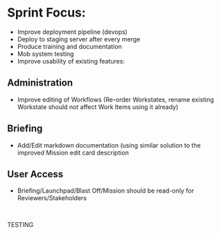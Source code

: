 <h1>Sprint Focus:</h1><ul><li>Improve deployment pipeline (devops)</li><li class="ql-indent-1">Deploy to staging server after every merge</li><li>Produce training and documentation</li><li>Mob system testing</li><li>Improve usability of existing features:</li></ul><h2>Administration</h2><ul><li>Improve editing of Workflows (Re-order Workstates, rename existing Workstate should not affect Work Items using it already)</li></ul><h2>Briefing</h2><ul><li>Add/Edit markdown documentation (using similar solution to the improved Mission edit card description</li></ul><h2>User Access</h2><ul><li>Briefing/Launchpad/Blast Off/Mission should be read-only for Reviewers/Stakeholders</li></ul><p><br></p><p>TESTING</p><p><br></p>